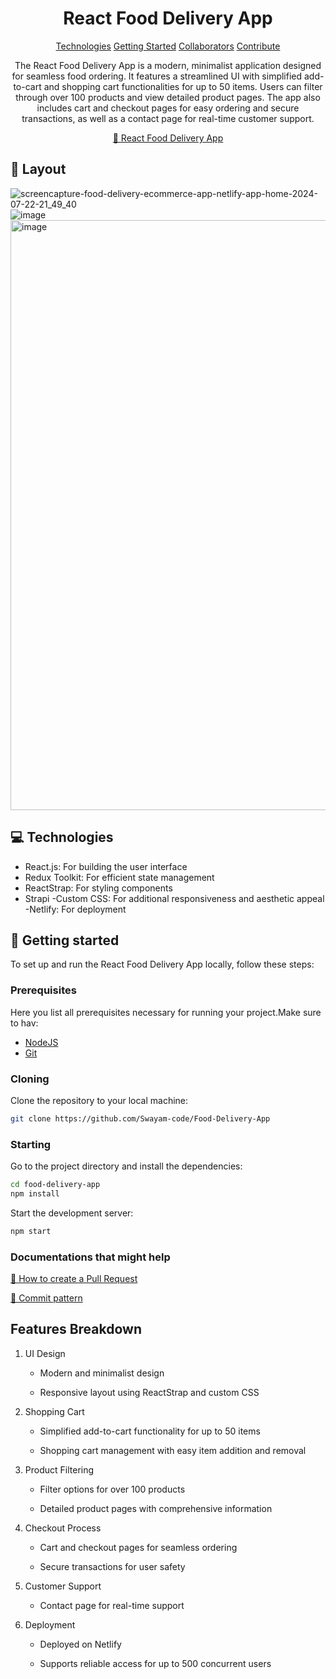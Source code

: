                   
 
<h1 align="center" style="font-weight: bold;">React Food Delivery App</h1>

<p align="center">
<a href="#tech">Technologies</a>
<a href="#started">Getting Started</a>
<a href="#colab">Collaborators</a>
<a href="#contribute">Contribute</a> 
</p>


<p align="center">The React Food Delivery App is a modern, minimalist application designed for seamless food ordering. It features a streamlined UI with simplified add-to-cart and shopping cart functionalities for up to 50 items. Users can filter through over 100 products and view detailed product pages. The app also includes cart and checkout pages for easy ordering and secure transactions, as well as a contact page for real-time customer support.</p>


<p align="center">
<a href="https://food-delivery-ecommerce-app.netlify.app/">📱 React Food Delivery App</a>
</p>
 
<h2 id="layout">🎨 Layout</h2>

<p align="center">

![screencapture-food-delivery-ecommerce-app-netlify-app-home-2024-07-22-21_49_40](https://github.com/user-attachments/assets/d9123d57-66aa-44de-b367-40b3f7516df0)
![image](https://github.com/user-attachments/assets/8494a1c1-28e3-428b-aeec-6007f4bdd158)
<img width="944" alt="image" src="https://github.com/user-attachments/assets/da8ccbed-6ba4-40eb-977a-b05d098dbb01">



</p>
 
<h2 id="technologies">💻 Technologies</h2>

- React.js: For building the user interface
- Redux Toolkit: For efficient state management
- ReactStrap: For styling components
- Strapi
-Custom CSS: For additional responsiveness and aesthetic appeal
-Netlify: For deployment
 
<h2 id="started">🚀 Getting started</h2>

To set up and run the React Food Delivery App locally, follow these steps:
 
<h3>Prerequisites</h3>

Here you list all prerequisites necessary for running your project.Make sure to hav:

- [NodeJS](https://nodejs.org/en/download/prebuilt-installer)
- [Git ](https://git-scm.com/downloads)
 
<h3>Cloning</h3>

Clone the repository to your local machine:

```bash
git clone https://github.com/Swayam-code/Food-Delivery-App

```
 
<h3>Starting</h3>

Go to the project directory and install the dependencies:

```bash
cd food-delivery-app
npm install
```
Start the development server:
```bash
npm start

```
 
<h3>Documentations that might help</h3>

[📝 How to create a Pull Request](https://www.atlassian.com/br/git/tutorials/making-a-pull-request)

[💾 Commit pattern](https://gist.github.com/joshbuchea/6f47e86d2510bce28f8e7f42ae84c716)

Features Breakdown
------------------

1.  UI Design
    
    *   Modern and minimalist design
        
    *   Responsive layout using ReactStrap and custom CSS
        
2.  Shopping Cart
    
    *   Simplified add-to-cart functionality for up to 50 items
        
    *   Shopping cart management with easy item addition and removal
        
3.  Product Filtering
    
    *   Filter options for over 100 products
        
    *   Detailed product pages with comprehensive information
        
4.  Checkout Process
    
    *   Cart and checkout pages for seamless ordering
        
    *   Secure transactions for user safety
        
5.  Customer Support
    
    *   Contact page for real-time support
        
6.  Deployment
    
    *   Deployed on Netlify
        
    *   Supports reliable access for up to 500 concurrent users
